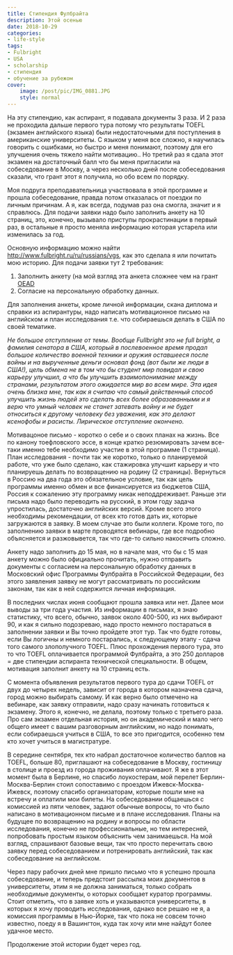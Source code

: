 ```yaml
---
title: Стипендия Фулбрайта
description: Этой осенью 
date: 2018-10-29
categories:
- life-style
tags:
- Fulbright
- USA
- scholarship
- стипендия
- обучение за рубежом
cover: 
    image: /post/pic/IMG_0881.JPG
    style: normal
---
```

На эту стипендию, как аспирант, я подавала документы 3 раза. И 2 раза не проходила дальше первого тура потому что результаты TOEFL (экзамен английского языка) были недостаточными для поступления в американские университеты. С языком у меня все сложно, я научилась говорить с ошибками, но быстро и меня понимают, поэтому для его улучшения очень тяжело найти мотивацию..
Но третий раз я сдала этот экзамен на достаточный балл что бы меня пригласили на собеседование в Москву, а через несколько дней после собеседования сказали, что грант этот я получила, но обо всем по порядку.

Моя подруга преподавательница участвовала в этой программе и прошла собеседование, правда потом отказалась от поездки по личным причинам. А я, как всегда, подумав раз она смогла, значит и я справлюсь. Для подачи заявки надо было заполнить анкету на 10 страниц, это, конечно, вызывало приступы прокрастинации в первый раз, в остальные я просто меняла информацию которая устарела или изменилась за год.

Основную информацию можно найти http://www.fulbright.ru/ru/russians/vgs, как это сделала я или почитать мою историю. Для подачи заявки тут 2 требования:
1. Заполнить анкету (на мой взгляд эта анкета сложнее чем на грант [OEAD](https://ashitovod.com/post/oead_ernestmach/)
2. Согласие на персональную обработку данных.

Для заполнения анкеты, кроме личной информации, скана диплома и справки из аспирантуры, надо написать мотивационное письмо на английском и план исследования т.е. что собираешься делать в США по своей тематике.

*Не большое отступление от темы. Вообще Fullbright это не full bright, а фамилия сенатора в США, который в послевоенное время продал большое количество военной техники и оружия оставшееся после войны и на вырученные деньги основал фонд (вот были же люди в США!), цель обмена не в том что бы студент мир повидал и свою карьеру улучшил, а что бы улучшить взаимопонимание между странами, результатом этого ожидается мир во всем мире. Эта идея очень близка мне, так как я считаю что самый действенный способ улучшить жизнь людей это сделать всех более образованными и я верю что умный человек не станет затевать войну и не будет относиться к другому человеку без уважения, как это делают ксенофобы и расисты. Лирическое отступление окончено.*

Мотивацоное письмо - коротко о себе и о своих планах на жизнь. Все по канону тоефловского эссе, в конце кратко резюмировать зачем все-таки именно тебе необходимо участие в этой программе (1 страница).
План исследования - почти так же коротко, только о планируемой работе, что уже было сделано, как стажировка улучшит карьеру и что планируешь делать по возвращению на родину (2 страницы). Вернуться в Россию на два года это обязательное условие, так как цель программы именно обмен и все финансируется из бюджетов США, Россия к сожалению эту программу никак неподдреживает. Раньше эти письма надо было переводить на русский, в этом году задача упростилась, достаточно английских версий. 
Кроме всего этого необходимы рекомендации, от всех кто готов дать их, которые загружаются в заявку. В моем случае это были коллеги. Кроме того, по заполнению заявки в марте проводятся вебинары, где все подробно объясняется и разжовывется, так что где-то сильно накосячить сложно.

Анкету надо заполнить до 15 мая, но в начале мая, что бы с 15 мая анкету можно было официально прочитать, нужно отправить документы с согласием на персональную обработку данных в Московский офис Программы Фулбрайта в Российской Федерации, без этого заявления заявку не могут рассматривать по российским законам, так как в ней содержится личная информация.

В последних числах июня сообщают прошла заявка или нет. Далее мои выводы за три года участия. Из информации в письмах, я знаю статистику, что всего, обычно, заявок около 400-500, из них выбирают 90, и как я сильно подозреваю, надо просто немного постараться в заполнении заявки и Вы точно пройдете этот тур. Так что будте готовы, если Вы логичны и немного постарались, к следующему этапу - сдача того самого злополучного TOEFL. Плюс прохождения первого тура, это то что TOEFL оплачивается программой Фулбрайта, а это 250 долларов =  две стипендии аспиранта технической специальности. В общем, мотивация заполнит анкету на 10 страниц есть.

С момента объявления результатов первого тура до сдачи TOEFL от двух до четырех недель, зависит от города в котором назначена сдача, город можно выбирать самому. И как верно было отмечено на вебинаре, как заявку отправили, надо сразу начинать готовиться к экзамену. Этого я, конечно, не делала, поэтому только с третьего раза. Про сам экзамен отдельная история, но он академический и мало чего общего имеет с вашим разговорным английским, но надо понимать, если собираешься учиться в США, то все это пригодится, особенно тем кто хочет учиться в магистратуре.

В середине сентября, тех кто набрал достаточное количество баллов на TOEFL, больше 80, приглашают на собеседование в Москву, гостиницу в столице и проезд из города проживания оплачивают. Я же в этот момент была в Берлине, но спасибо лоукостерам, мой перелет Берлин-Москва-Берлин стоил сопоставимо с проездом Ижевск-Москва-Ижевск, поэтому спасибо организаторам, которые пошли мне на встречу и оплатили мои билеты. 
На собеседовании общаешься с комиссией из пяти человек, задают обычные вопросы, то что было написано в мотивационном письме и в плане исследования. Планы на будущее по возвращению на родину и вопросы по области исследования, конечно не профессиональные, но тем интересней, попробовать простым языком объяснить чем занимаешься. На мой взгляд, спрашивают базовые вещи, так что просто перечитать свою заявку перед собеседованием и потренировать английский, так как собеседование на английском.

Через пару рабочих дней мне пришло письмо что я успешно прошла собеседование, и теперь предстоит рассылка моих документов в университеты, этим я не должна заниматься, только собрать необходимые документы, о которых сообщает куратор программы. Стоит отметить, что в заявке хоть и указываются университеты, в которых я хочу проводить исследования, однако все решаю не я, а комиссия программы в Нью-Йорке, так что пока не совсем точно известно, поеду я в Вашингтон, куда так хочу или мне найдут более удачное место. 

Продолжение этой истории будет через год.
